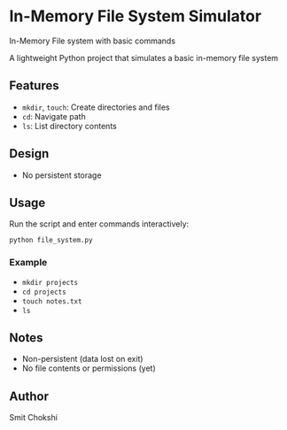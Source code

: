 # In-Memory File System Simulator
In-Memory File system with basic commands

A lightweight Python project that simulates a basic in-memory file system

## Features

- `mkdir`, `touch`: Create directories and files  
- `cd`: Navigate path  
- `ls`: List directory contents  

## Design

- No persistent storage

## Usage

Run the script and enter commands interactively:

`python file_system.py`


### Example


- `mkdir projects`
- `cd projects`
- `touch notes.txt`
- `ls`

## Notes

- Non-persistent (data lost on exit)
- No file contents or permissions (yet)

## Author

Smit Chokshi
